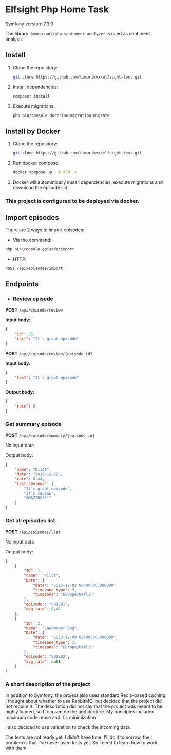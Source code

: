 # Elfsight Php Home Task


Symfony version: 7.3.0

The library `davmixcool/php-sentiment-analyzer` is used as sentiment analysis

## Install
1. Clone the repository:
   ```bash
   git clone https://github.com/timurikvx/elfsight-test.git
   ```
2. Install dependencies:
   ```bash
   composer install
   ```
3. Execute migrations:
   ```bash
   php bin/console doctrine:migration:migrate
   ```

## Install by Docker
1. Clone the repository:
   ```bash
   git clone https://github.com/timurikvx/elfsight-test.git
   ```
2. Run docker compose:
   ```bash
   docker compose up --build -d
   ```
3. Docker will automatically install dependencies, execute migrations and download the episode list.

### **This project is configured to be deployed via docker.**

## Import episodes

There are 2 ways to import episodes:
- Via the command:
```bash
php bin\console episode:import
```
- HTTP:
```http
POST /api/episodes/import
```

## Endpoints

- ### Review episode

**POST** `/api/episode/review`

**Input body:**
```json
{
    "id": 23,
    "text": "It`s great episode"
}

```

**POST** `/api/episode/review/{episode id}`

**Input body:**
```json
{
    "text": "It`s great episode"
}

```

**Output body:**

```json
{
    "rate": 0
}
```

### Get summary episode

**POST** `/api/episode/summary/{episode id}`

No input data

Output body:
```json
{
    "name": "Pilot",
    "date": "2013-12-02",
    "rate": 0.44,
    "last_reviews": [
        "It`s great episode",
        "It`s review",
        "AMAZING!!!"
    ]
}

```

### Get all episodes list

**POST** `/api/episodes/list`

No input data

Output body:
```json
[
    {
        "ID": 1,
        "name": "Pilot",
        "Date": {
            "date": "2013-12-02 00:00:00.000000",
            "timezone_type": 3,
            "timezone": "Europe/Berlin"
        },
        "episode": "S01E01",
        "avg_rate": 0.44
    },
    {
        "ID": 2,
        "name": "Lawnmower Dog",
        "Date": {
            "date": "2013-12-09 00:00:00.000000",
            "timezone_type": 3,
            "timezone": "Europe/Berlin"
        },
        "episode": "S01E02",
        "avg_rate": null
    }
]

```

### A short description of the project

In addition to Symfony, the project also uses standard Redis-based caching.
I thought about whether to use RabbitMQ, but decided that the project did not require it.
The description did not say that the project was meant to be highly loaded, so I focused on the architecture.
My principles included maximum code reuse and it`s minimization

I also decided to use validation to check the incoming data.

The tests are not ready yet. I didn't have time.
I'll do it tomorrow, the problem is that I've never used tests yet.
So I need to learn how to work with them

